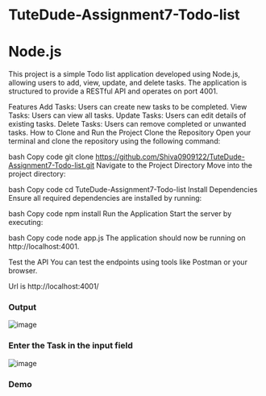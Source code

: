 # TuteDude-Assignment7-Todo-list

# Node.js
This project is a simple Todo list application developed using Node.js, allowing users to add, view, update, and delete tasks. The application is structured to provide a RESTful API and operates on port 4001.

Features
Add Tasks: Users can create new tasks to be completed.
View Tasks: Users can view all tasks.
Update Tasks: Users can edit details of existing tasks.
Delete Tasks: Users can remove completed or unwanted tasks.
How to Clone and Run the Project
Clone the Repository
Open your terminal and clone the repository using the following command:

bash
Copy code
git clone https://github.com/Shiva0909122/TuteDude-Assignment7-Todo-list.git
Navigate to the Project Directory
Move into the project directory:

bash
Copy code
cd TuteDude-Assignment7-Todo-list
Install Dependencies
Ensure all required dependencies are installed by running:

bash
Copy code
npm install
Run the Application
Start the server by executing:

bash
Copy code
node app.js
The application should now be running on http://localhost:4001.

Test the API
You can test the endpoints using tools like Postman or your browser.

Url is http://localhost:4001/
### Output
![image](https://github.com/user-attachments/assets/8746e9b2-0fb8-4954-986a-93becca9e343)

### Enter the Task in the input field

![image](https://github.com/user-attachments/assets/d38f4da1-8aef-4be3-9fc9-cc10eeb4b929)

### Demo



